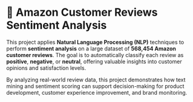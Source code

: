 # 🧠 Amazon Customer Reviews Sentiment Analysis

This project applies **Natural Language Processing (NLP)** techniques to perform **sentiment analysis** on a large dataset of **568,454 Amazon customer reviews**. The goal is to automatically classify each review as **positive**, **negative**, or **neutral**, offering valuable insights into customer opinions and satisfaction levels.

By analyzing real-world review data, this project demonstrates how text mining and sentiment scoring can support decision-making for product development, customer experience improvement, and brand monitoring.

